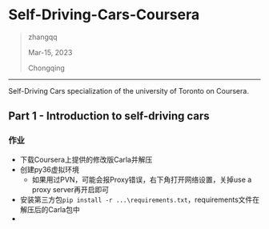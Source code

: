 # Self-Driving-Cars-Coursera

> zhangqq  
>
> Mar-15, 2023
>
> Chongqing

---



Self-Driving Cars specialization of the university of Toronto on Coursera.

## Part 1 - Introduction to self-driving cars

### 作业

- 下载Coursera上提供的修改版Carla并解压
- 创建py36虚拟环境
  - 如果用过PVN，可能会报Proxy错误，右下角打开网络设置，关掉use a proxy server再开启即可
- 安装第三方包`pip install -r ...\requirements.txt`，requirements文件在解压后的Carla包中
- 

